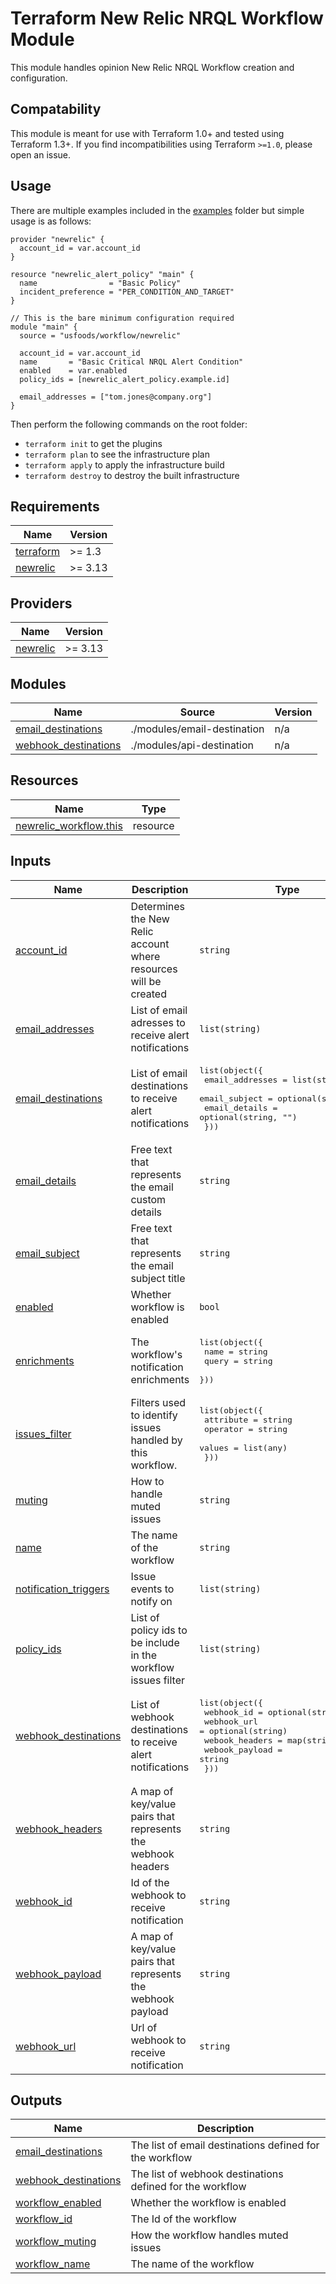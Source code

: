 # Terraform New Relic NRQL Workflow Module

This module handles opinion New Relic NRQL Workflow creation and configuration.

## Compatability

This module is meant for use with Terraform 1.0+ and tested using Terraform 1.3+.
If you find incompatibilities using Terraform `>=1.0`, please open an issue.

## Usage

There are multiple examples included in the [examples](https://github.com/usfoods/terraform-newrelic-workflow/tree/master/examples) folder but simple usage is as follows:

```hcl
provider "newrelic" {
  account_id = var.account_id
}

resource "newrelic_alert_policy" "main" {
  name                = "Basic Policy"
  incident_preference = "PER_CONDITION_AND_TARGET"
}

// This is the bare minimum configuration required
module "main" {
  source = "usfoods/workflow/newrelic"

  account_id = var.account_id
  name       = "Basic Critical NRQL Alert Condition"
  enabled    = var.enabled
  policy_ids = [newrelic_alert_policy.example.id]

  email_addresses = ["tom.jones@company.org"]
}
```

Then perform the following commands on the root folder:

- `terraform init` to get the plugins
- `terraform plan` to see the infrastructure plan
- `terraform apply` to apply the infrastructure build
- `terraform destroy` to destroy the built infrastructure

<!-- BEGINNING OF PRE-COMMIT-TERRAFORM DOCS HOOK -->
## Requirements

| Name | Version |
|------|---------|
| <a name="requirement_terraform"></a> [terraform](#requirement\_terraform) | >= 1.3 |
| <a name="requirement_newrelic"></a> [newrelic](#requirement\_newrelic) | >= 3.13 |

## Providers

| Name | Version |
|------|---------|
| <a name="provider_newrelic"></a> [newrelic](#provider\_newrelic) | >= 3.13 |

## Modules

| Name | Source | Version |
|------|--------|---------|
| <a name="module_email_destinations"></a> [email\_destinations](#module\_email\_destinations) | ./modules/email-destination | n/a |
| <a name="module_webhook_destinations"></a> [webhook\_destinations](#module\_webhook\_destinations) | ./modules/api-destination | n/a |

## Resources

| Name | Type |
|------|------|
| [newrelic_workflow.this](https://registry.terraform.io/providers/newrelic/newrelic/latest/docs/resources/workflow) | resource |

## Inputs

| Name | Description | Type | Default | Required |
|------|-------------|------|---------|:--------:|
| <a name="input_account_id"></a> [account\_id](#input\_account\_id) | Determines the New Relic account where resources will be created | `string` | n/a | yes |
| <a name="input_email_addresses"></a> [email\_addresses](#input\_email\_addresses) | List of email adresses to receive alert notifications | `list(string)` | `null` | no |
| <a name="input_email_destinations"></a> [email\_destinations](#input\_email\_destinations) | List of email destinations to receive alert notifications | <pre>list(object({<br>    email_addresses = list(string)<br>    email_subject   = optional(string, "")<br>    email_details   = optional(string, "")<br>  }))</pre> | `[]` | no |
| <a name="input_email_details"></a> [email\_details](#input\_email\_details) | Free text that represents the email custom details | `string` | `null` | no |
| <a name="input_email_subject"></a> [email\_subject](#input\_email\_subject) | Free text that represents the email subject title | `string` | `null` | no |
| <a name="input_enabled"></a> [enabled](#input\_enabled) | Whether workflow is enabled | `bool` | `false` | no |
| <a name="input_enrichments"></a> [enrichments](#input\_enrichments) | The workflow's notification enrichments | <pre>list(object({<br>    name  = string<br>    query = string<br>  }))</pre> | `[]` | no |
| <a name="input_issues_filter"></a> [issues\_filter](#input\_issues\_filter) | Filters used to identify issues handled by this workflow. | <pre>list(object({<br>    attribute = string<br>    operator  = string<br>    values    = list(any)<br>  }))</pre> | `[]` | no |
| <a name="input_muting"></a> [muting](#input\_muting) | How to handle muted issues | `string` | `"DONT_NOTIFY_FULLY_OR_PARTIALLY_MUTED_ISSUES"` | no |
| <a name="input_name"></a> [name](#input\_name) | The name of the workflow | `string` | n/a | yes |
| <a name="input_notification_triggers"></a> [notification\_triggers](#input\_notification\_triggers) | Issue events to notify on | `list(string)` | `null` | no |
| <a name="input_policy_ids"></a> [policy\_ids](#input\_policy\_ids) | List of policy ids to be include in the workflow issues filter | `list(string)` | `[]` | no |
| <a name="input_webhook_destinations"></a> [webhook\_destinations](#input\_webhook\_destinations) | List of webhook destinations to receive alert notifications | <pre>list(object({<br>    webhook_id     = optional(string)<br>    webhook_url    = optional(string)<br>    webook_headers = map(string)<br>    webook_payload = string<br>  }))</pre> | `[]` | no |
| <a name="input_webhook_headers"></a> [webhook\_headers](#input\_webhook\_headers) | A map of key/value pairs that represents the webhook headers | `string` | `null` | no |
| <a name="input_webhook_id"></a> [webhook\_id](#input\_webhook\_id) | Id of the webhook to receive notification | `string` | `null` | no |
| <a name="input_webhook_payload"></a> [webhook\_payload](#input\_webhook\_payload) | A map of key/value pairs that represents the webhook payload | `string` | `null` | no |
| <a name="input_webhook_url"></a> [webhook\_url](#input\_webhook\_url) | Url of webhook to receive notification | `string` | `null` | no |

## Outputs

| Name | Description |
|------|-------------|
| <a name="output_email_destinations"></a> [email\_destinations](#output\_email\_destinations) | The list of email destinations defined for the workflow |
| <a name="output_webhook_destinations"></a> [webhook\_destinations](#output\_webhook\_destinations) | The list of webhook destinations defined for the workflow |
| <a name="output_workflow_enabled"></a> [workflow\_enabled](#output\_workflow\_enabled) | Whether the workflow is enabled |
| <a name="output_workflow_id"></a> [workflow\_id](#output\_workflow\_id) | The Id of the workflow |
| <a name="output_workflow_muting"></a> [workflow\_muting](#output\_workflow\_muting) | How the workflow handles muted issues |
| <a name="output_workflow_name"></a> [workflow\_name](#output\_workflow\_name) | The name of the workflow |
<!-- END OF PRE-COMMIT-TERRAFORM DOCS HOOK -->
